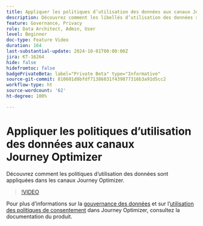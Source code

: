 ```yaml
---
title: Appliquer les politiques d’utilisation des données aux canaux Journey Optimizer
description: Découvrez comment les libellés d’utilisation des données sont appliqués dans les canaux Journey Optimizer.
feature: Governance, Privacy
role: Data Architect, Admin, User
level: Beginner
doc-type: Feature Video
duration: 164
last-substantial-update: 2024-10-01T00:00:00Z
jira: KT-16264
hide: false
hidefromtoc: false
badgePrivateBeta: label="Private Beta" type="Informative"
source-git-commit: 810601d8bfdf71386831f439877316b3a91d5cc2
workflow-type: ht
source-wordcount: '62'
ht-degree: 100%

---
```



# Appliquer les politiques d’utilisation des données aux canaux Journey Optimizer

Découvrez comment les politiques d’utilisation des données sont appliquées dans les canaux Journey Optimizer.

>[!VIDEO](https://video.tv.adobe.com/v/3434901/?learn=on)

Pour plus d’informations sur la [gouvernance des données](https://experienceleague.adobe.com/fr/docs/journey-optimizer/using/privacy/action-privacy-restricted) et sur l’[utilisation des politiques de consentement](https://experienceleague.adobe.com/fr/docs/journey-optimizer/using/privacy/consent/consent-restricted) dans Journey Optimizer, consultez la documentation du produit.